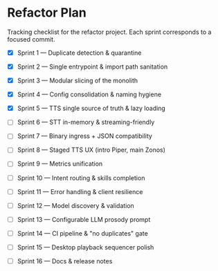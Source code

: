 # Refactor Plan

Tracking checklist for the refactor project.  Each sprint corresponds to a
focused commit.

- [x] Sprint 1 — Duplicate detection & quarantine
- [x] Sprint 2 — Single entrypoint & import path sanitation
- [x] Sprint 3 — Modular slicing of the monolith
- [x] Sprint 4 — Config consolidation & naming hygiene
- [x] Sprint 5 — TTS single source of truth & lazy loading
- [ ] Sprint 6 — STT in-memory & streaming-friendly
- [ ] Sprint 7 — Binary ingress + JSON compatibility
- [ ] Sprint 8 — Staged TTS UX (intro Piper, main Zonos)
- [ ] Sprint 9 — Metrics unification
- [ ] Sprint 10 — Intent routing & skills completion
- [ ] Sprint 11 — Error handling & client resilience
- [ ] Sprint 12 — Model discovery & validation
- [ ] Sprint 13 — Configurable LLM prosody prompt
- [ ] Sprint 14 — CI pipeline & "no duplicates" gate
- [ ] Sprint 15 — Desktop playback sequencer polish
- [ ] Sprint 16 — Docs & release notes


